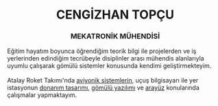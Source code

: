 <h1 align="center">CENGİZHAN TOPÇU</h1>
<h3 align="center">MEKATRONİK MÜHENDİSİ</h3>

Eğitim hayatım boyunca öğrendiğim teorik bilgi ile projelerden ve iş yerlerinden edindiğim tecrübeyle disiplinler arası mühendis alanlarıyla uyumlu çalışarak gömülü sistemler konusunda kendimi geliştirmekteyim. 
<br>
<br>
Atalay Roket Takımı'nda [aviyonik sistemlerin](https://github.com/atalayroket/atalay_aviyoniksistem), uçuş bilgisayarı ile yer istasyonun [donanım tasarımı](https://github.com/atalayroket/atalay_donanimtasarimi), [gömülü yazılımı](https://github.com/atalayroket/atalay_gomuluyazilim) ve [arayüz](https://github.com/atalayroket/atalay_arayuz) konularında çalışmalar yapmaktayım.
